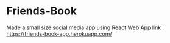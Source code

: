 # Friends-Book
Made a small size social media app using React
Web App link : https://friends-book-app.herokuapp.com/
